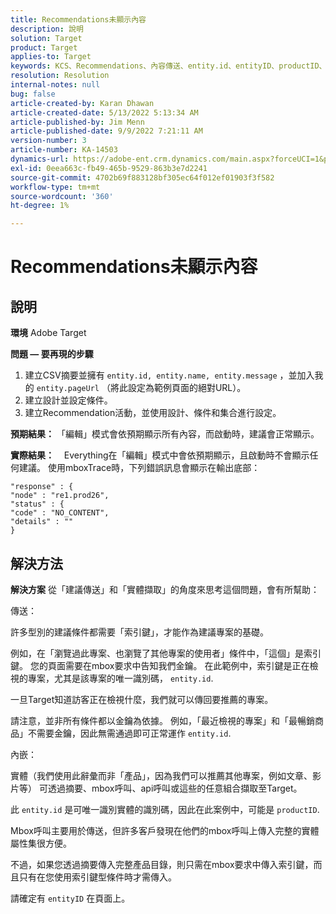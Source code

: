 ```yaml
---
title: Recommendations未顯示內容
description: 說明
solution: Target
product: Target
applies-to: Target
keywords: KCS、Recommendations、內容傳送、entity.id、entityID、productID、key、identifier
resolution: Resolution
internal-notes: null
bug: false
article-created-by: Karan Dhawan
article-created-date: 5/13/2022 5:13:34 AM
article-published-by: Jim Menn
article-published-date: 9/9/2022 7:21:11 AM
version-number: 3
article-number: KA-14503
dynamics-url: https://adobe-ent.crm.dynamics.com/main.aspx?forceUCI=1&pagetype=entityrecord&etn=knowledgearticle&id=45c52a6f-7bd2-ec11-a7b5-00224809c101
exl-id: 0eea663c-fb49-465b-9529-863b3e7d2241
source-git-commit: 4702b69f883128bf305ec64f012ef01903f3f582
workflow-type: tm+mt
source-wordcount: '360'
ht-degree: 1%

---
```


# Recommendations未顯示內容

## 說明


<b>環境</b>
Adobe Target

<b>問題 — 要再現的步驟</b>

1. 建立CSV摘要並擁有 `entity.id, entity.name, entity.message` ，並加入我的 `entity.pageUrl` （將此設定為範例頁面的絕對URL）。
2. 建立設計並設定條件。
3. 建立Recommendation活動，並使用設計、條件和集合進行設定。


<b>預期結果：</b>
「編輯」模式會依預期顯示所有內容，而啟動時，建議會正常顯示。

<b>實際結果：</b>
&#x200B; &#x200B; &#x200B;&#x200B; &#x200B; &#x200B;&#x200B;Everything在「編輯」模式中會依預期顯示，且啟動時不會顯示任何建議。
使用mboxTrace時，下列錯誤訊息會顯示在輸出底部：

```
"response" : {
"node" : "re1.prod26",
"status" : {
"code" : "NO_CONTENT",
"details" : ""
}
```

## 解決方法


<b>解決方案</b>
從「建議傳送」和「實體擷取」的角度來思考這個問題，會有所幫助：



傳送：

許多型別的建議條件都需要「索引鍵」，才能作為建議專案的基礎。

例如，在「瀏覽過此專案、也瀏覽了其他專案的使用者」條件中，「這個」是索引鍵。 您的頁面需要在mbox要求中告知我們金鑰。 在此範例中，索引鍵是正在檢視的專案，尤其是該專案的唯一識別碼， `entity.id`.

一旦Target知道訪客正在檢視什麼，我們就可以傳回要推薦的專案。

請注意，並非所有條件都以金鑰為依據。 例如，「最近檢視的專案」和「最暢銷商品」不需要金鑰，因此無需通過即可正常運作 `entity.id`.



內嵌：

實體（我們使用此辭彙而非「產品」，因為我們可以推薦其他專案，例如文章、影片等） 可透過摘要、mbox呼叫、api呼叫或這些的任意組合擷取至Target。

此 `entity.id` 是可唯一識別實體的識別碼，因此在此案例中，可能是 `productID`.

Mbox呼叫主要用於傳送，但許多客戶發現在他們的mbox呼叫上傳入完整的實體屬性集很方便。

不過，如果您透過摘要傳入完整產品目錄，則只需在mbox要求中傳入索引鍵，而且只有在您使用索引鍵型條件時才需傳入。



請確定有 `entityID` 在頁面上。

